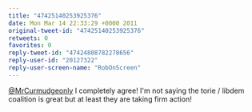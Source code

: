 ```yaml
---
title: "47425140253925376"
date: Mon Mar 14 22:33:29 +0000 2011
original-tweet-id: "47425140253925376"
retweets: 0
favorites: 0
reply-tweet-id: "47424808782278656"
reply-user-id: "20127322"
reply-user-screen-name: "RobOnScreen"
---
```

<a href="https://twitter.com/MrCurmudgeonly">@MrCurmudgeonly</a> I completely agree! I'm not saying the torie / libdem coalition is great but at least they are taking firm action!
